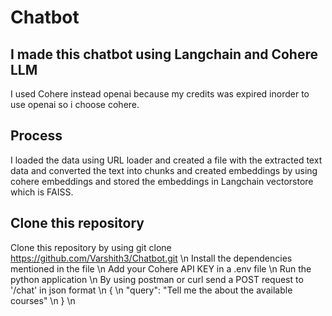 # Chatbot

## I made this chatbot using Langchain and Cohere LLM
I used Cohere instead openai because my credits was expired inorder to use openai so i choose cohere.

## Process
I loaded the data using URL loader and created a file with the extracted text data and converted the text into chunks and created embeddings by using cohere embeddings and stored the embeddings in Langchain vectorstore which is FAISS. 

## Clone this repository
Clone this repository by using git clone https://github.com/Varshith3/Chatbot.git \n
Install the dependencies mentioned in the file \n
Add your Cohere API KEY in a .env file \n
Run the python application \n
By using postman or curl send a POST request to '/chat' in json format \n
{ \n
  "query": "Tell me the about the available courses" \n
} \n

